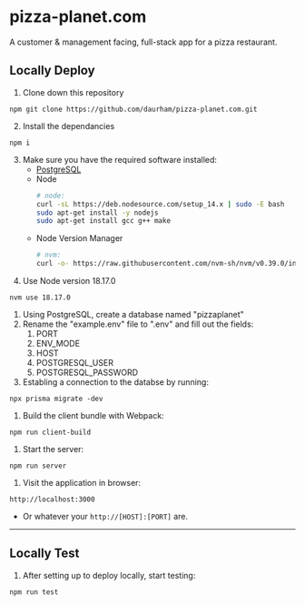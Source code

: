 # pizza-planet.com
A customer &amp; management facing, full-stack app for a pizza restaurant.

## Locally Deploy
1. Clone down this repository
  ```
  npm git clone https://github.com/daurham/pizza-planet.com.git
  ```
2. Install the dependancies
  ```
  npm i
  ```
3. Make sure you have the required software installed:
   - [PostgreSQL](https://www.postgresql.org/download/)
   - Node
      ``` sh
      # node:
      curl -sL https://deb.nodesource.com/setup_14.x | sudo -E bash
      sudo apt-get install -y nodejs
      sudo apt-get install gcc g++ make
      ```
   - Node Version Manager
      ```sh
      # nvm:
      curl -o- https://raw.githubusercontent.com/nvm-sh/nvm/v0.39.0/install.sh | bash 
      ```
4. Use Node version 18.17.0
```
nvm use 18.17.0
```
1. Using PostgreSQL, create a database named "pizzaplanet"
2. Rename the "example.env" file to ".env" and fill out the fields:
   1. PORT
   2. ENV_MODE
   3. HOST
   4. POSTGRESQL_USER
   5. POSTGRESQL_PASSWORD
3. Establing a connection to the databse by running:
```
npx prisma migrate -dev
```
1. Build the client bundle with Webpack:
```
npm run client-build
```
1. Start the server:
```
npm run server
```
1.   Visit the application in browser:
```
http://localhost:3000
```

- Or whatever your `http://[HOST]:[PORT]` are.

---
## Locally Test
1. After setting up to deploy locally, start testing:
```
npm run test
```
